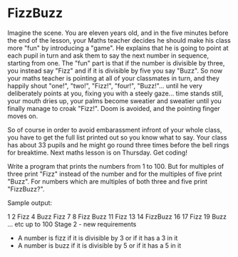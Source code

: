 FizzBuzz
===============

Imagine the scene. You are eleven years old, and in the five minutes before the end of the lesson, your Maths teacher
decides he should make his class more "fun" by introducing a "game". He explains that he is going to point at each pupil
in turn and ask them to say the next number in sequence, starting from one. The "fun" part is that if the number is
divisible by three, you instead say "Fizz" and if it is divisible by five you say "Buzz". So now your maths teacher is
pointing at all of your classmates in turn, and they happily shout "one!", "two!", "Fizz!", "four!", "Buzz!"... until
he very deliberately points at you, fixing you with a steely gaze... time stands still, your mouth dries up, your palms
become sweatier and sweatier until you finally manage to croak "Fizz!". Doom is avoided, and the pointing finger moves
on.

So of course in order to avoid embarassment infront of your whole class, you have to get the full list printed out so
you know what to say. Your class has about 33 pupils and he might go round three times before the bell rings for
breaktime. Next maths lesson is on Thursday. Get coding!

Write a program that prints the numbers from 1 to 100. But for multiples of three print "Fizz" instead of the number
and for the multiples of five print "Buzz". For numbers which are multiples of both three and five print "FizzBuzz?".

Sample output:

1
2
Fizz
4
Buzz
Fizz
7
8
Fizz
Buzz
11
Fizz
13
14
FizzBuzz
16
17
Fizz
19
Buzz
... etc up to 100
Stage 2 - new requirements

 * A number is fizz if it is divisible by 3 or if it has a 3 in it
 * A number is buzz if it is divisible by 5 or if it has a 5 in it